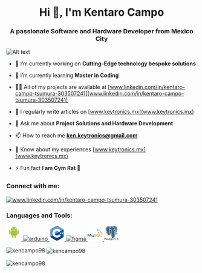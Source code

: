 <h1 align="center">Hi 👋, I'm Kentaro Campo</h1>
<h3 align="center">A passionate Software and Hardware Developer from Mexico City</h3>

<img src="C:/Users/kenca/OneDrive/Imágenes/Intro Ken.jpg" alt="Alt text" title="Let's create">

- 🔭 I’m currently working on **Cutting-Edge technology bespoke solutions**

- 🌱 I’m currently learning **Master in Coding**

- 👨‍💻 All of my projects are available at [www.linkedin.com/in/kentaro-campo-tsumura-303507241](www.linkedin.com/in/kentaro-campo-tsumura-303507241)

- 📝 I regularly write articles on [www.keytronics.mx](www.keytronics.mx)

- 💬 Ask me about **Project Solutions and Hardware Development**

- 📫 How to reach me **ken.keytronics@gmail.com**

- 📄 Know about my experiences [www.keytronics.mx](www.keytronics.mx)

- ⚡ Fun fact **I am Gym Rat 💪**

<h3 align="left">Connect with me:</h3>
<p align="left">
<a href="https://linkedin.com/in/www.linkedin.com/in/kentaro-campo-tsumura-303507241" target="blank"><img align="center" src="https://raw.githubusercontent.com/rahuldkjain/github-profile-readme-generator/master/src/images/icons/Social/linked-in-alt.svg" alt="www.linkedin.com/in/kentaro-campo-tsumura-303507241" height="30" width="40" /></a>
</p>

<h3 align="left">Languages and Tools:</h3>
<p align="left"> <a href="https://developer.android.com" target="_blank" rel="noreferrer"> <img src="https://raw.githubusercontent.com/devicons/devicon/master/icons/android/android-original-wordmark.svg" alt="android" width="40" height="40"/> </a> <a href="https://www.arduino.cc/" target="_blank" rel="noreferrer"> <img src="https://cdn.worldvectorlogo.com/logos/arduino-1.svg" alt="arduino" width="40" height="40"/> </a> <a href="https://www.w3schools.com/cpp/" target="_blank" rel="noreferrer"> <img src="https://raw.githubusercontent.com/devicons/devicon/master/icons/cplusplus/cplusplus-original.svg" alt="cplusplus" width="40" height="40"/> </a> <a href="https://www.figma.com/" target="_blank" rel="noreferrer"> <img src="https://www.vectorlogo.zone/logos/figma/figma-icon.svg" alt="figma" width="40" height="40"/> </a> <a href="https://www.mysql.com/" target="_blank" rel="noreferrer"> <img src="https://raw.githubusercontent.com/devicons/devicon/master/icons/mysql/mysql-original-wordmark.svg" alt="mysql" width="40" height="40"/> </a> <a href="https://www.postgresql.org" target="_blank" rel="noreferrer"> <img src="https://raw.githubusercontent.com/devicons/devicon/master/icons/postgresql/postgresql-original-wordmark.svg" alt="postgresql" width="40" height="40"/> </a> </p>

<p><img align="left" src="https://github-readme-stats.vercel.app/api/top-langs?username=kencampo98&show_icons=true&locale=en&layout=compact" alt="kencampo98" /></p>

<p>&nbsp;<img align="center" src="https://github-readme-stats.vercel.app/api?username=kencampo98&show_icons=true&locale=en" alt="kencampo98" /></p>

<p><img align="center" src="https://github-readme-streak-stats.herokuapp.com/?user=kencampo98&" alt="kencampo98" /></p>

